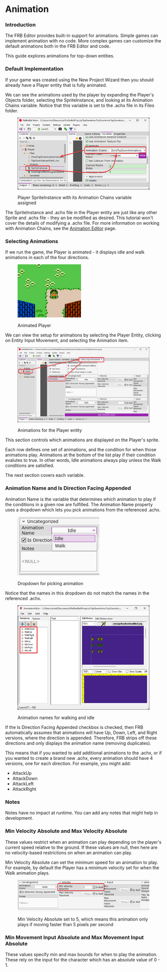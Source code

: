 # Animation

### Introduction

The FRB Editor provides built-in support for animations. Simple games can implement animation with no code. More complex games can customize the default animations both in the FRB Editor and code.

This guide explores animations for top-down entities.

### Default Implementation

If your game was created using the New Project Wizard then you should already have a Player entity that is fully animated.

We can see the animations used by the player by expanding the Player's Objects folder, selecting the SpriteInstance, and looking at its Animation Chains variable. Notice that this variable is set to the .achx file in its Files folder.

<figure><img src="../../.gitbook/assets/20_07 55 33.png" alt=""><figcaption><p>Player SpriteInstance with its Animation Chains variable assigned</p></figcaption></figure>

The SpriteInstance and .achx file in the Player entity are just like any other Sprite and .achx file - they an be modified as desired. This tutorial won't cover the details of modifying a .achx file. For more information on working with Animation Chains, see the [Animation Editor](../../glue-gluevault-component-pages-animationeditor-plugin/) page.

### Selecting Animations

If we run the game, the Player is animated - it displays idle and walk animations in each of the four directions.

<figure><img src="../../.gitbook/assets/20_08 00 56.gif" alt=""><figcaption><p>Animated Player</p></figcaption></figure>

We can view the setup for animations by selecting the Player Entity, clicking on Entity Input Movement, and selecting the Animation item.

<figure><img src="../../.gitbook/assets/20_08 31 09.png" alt=""><figcaption><p>Animations for the Player entity</p></figcaption></figure>

This section controls which animations are displayed on the Player's sprite.

Each row defines one set of animations, and the condition for when those animations play. Animations at the bottom of the list play if their condition evalutes to true. In other words, Idle animations always play unless the Walk conditions are satisfied.&#x20;

The next section covers each variable.

### Animation Name and Is Direction Facing Appended

Animation Name is the variable that determines which animation to play if the conditions in a given row are fulfilled. The Animation Name property uses a dropdown which lets you pick animations from the referenced .achx.

<figure><img src="../../.gitbook/assets/20_08 47 07.png" alt=""><figcaption><p>Dropdown for picking animation</p></figcaption></figure>

Notice that the names in this dropdown do not match the names in the referenced .achx.

<figure><img src="../../.gitbook/assets/20_08 48 20.png" alt=""><figcaption><p>Animation names for walking and idle</p></figcaption></figure>

If the Is Direction Facing Appended checkbox is checked, then FRB automatically assumes that animations will have Up, Down, Left, and Right versions, where the direction is appended. Therefore, FRB strips off these directions and only displays the animation name (removing duplicates).

This means that if you wanted to add additional animations to the .achx, or if you wanted to create a brand new .achx, every animation should have 4 versions, one for each direction. For example, you might add:

* AttackUp
* AttackDown
* AttackLeft
* AttackRight

### Notes

Notes have no impact at runtime. You can add any notes that might help in development.

### Min Velocity Absolute and Max Velocity Absolute

These values restrict when an animation can play depending on the player's current speed relative to the ground. If these values are null, then here are no velocity-based restrictions on when an animation can play.

Min Velocity Absolute can set the minimum speed for an animation to play. For example, by default the Player has a minimum velocity set for when the Walk animation plays.

<figure><img src="../../.gitbook/assets/image.png" alt=""><figcaption><p>Min Velocity Absolute set to 5, which means this animation only plays if moving faster than 5 pixels per second</p></figcaption></figure>

### Min Movement Input Absolute and Max Movement Input Absolute

These values specify min and max bounds for when to play the animation. These rely on the input for the character which has an absolute value of 0 - 1.

